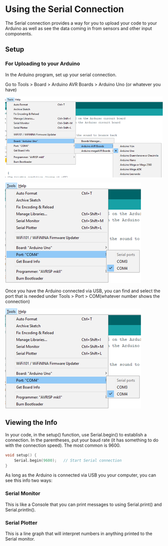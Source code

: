 # Using the Serial Connection

The Serial connection provides a way for you to upload your code to your Arduino as well as see the data coming in from sensors and other input components.

## Setup

### For Uploading to your Arduino

In the Arduino program, set up your serial connection.

Go to Tools > Board > Arduino AVR Boards > Arduino Uno (or whatever you have)

![](<../../.gitbook/assets/image (304).png>)

![](<../../.gitbook/assets/image (305).png>)

Once you have the Arduino connected via USB, you can find and select the port that is needed under Tools >  Port > COM(whatever number shows the connection)

![](<../../.gitbook/assets/image (305).png>)

## Viewing the Info

In your code, in the setup() function, use Serial.begin() to establish a connection. In the parentheses, put your baud rate (it has something to do with the connection speed). The most common is 9600.

```cpp
void setup() {
    Serial.begin(9600);   // Start Serial connection
}
```

As long as the Arduino is connected via USB you your computer, you can see this info two ways:

### Serial Monitor

This is like a Console that you can print messages to using Serial.print() and Serial.println().

### Serial Plotter

This is a line graph that will interpret numbers in anything printed to the Serial monitor.
